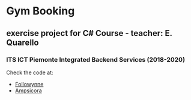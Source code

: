 # Gym Booking
## exercise project for C# Course - teacher: E. Quarello
### ITS ICT Piemonte Integrated Backend Services (2018-2020)

Check the code at:
- [Followynne](https://github.com/followynne/prenotazioni-palestre)
- [Ampsicora](https://github.com/Ampsicora/prenotazioni-palestre)
